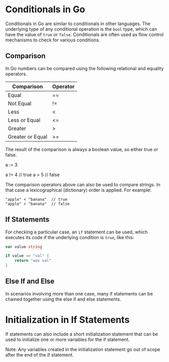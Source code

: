 # Conditionals in Go

Conditionals in Go are similar to conditionals in other languages. The underlying type of any conditional operation is the `bool` type, which can have the value of `true` or `false`. Conditionals are often used as flow control mechanisms to check for various conditions.

## Comparison
In Go numbers can be compared using the following relational and equality operators.

| Comparison        | Operator |
|-------------------|----------|
| Equal             | ==       |
| Not Equal         | !=       |
| Less              | <        |
| Less or Equal     | <=       |
| Greater           | >        |
| Greater or Equal  | >=       |

The result of the comparison is always a boolean value, so either true or false.

a := 3

a != 4 // true
a > 5  // false

The comparison operators above can also be used to compare strings. In that case a lexicographical (dictionary) order is applied. For example:

	"apple" < "banana"  // true
	"apple" > "banana"  // false

## If Statements

For checking a particular case, an `if` statement can be used, which executes its code if the underlying condition is `true`, like this:

```go
var value string

if value == "val" {
    return "was val"
}
```

## Else If and Else
In scenarios involving more than one case, many if statements can be chained together using the else if and else statements.

# Initialization in If Statements
If statements can also include a short initialization statement that can be used to initialize one or more variables for the if statement.

Note: Any variables created in the initialization statement go out of scope after the end of the if statement.